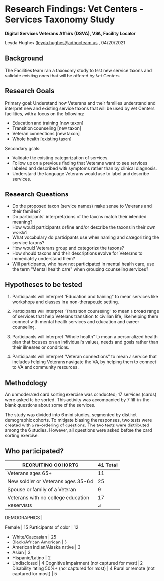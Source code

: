 # Research Findings: Vet Centers - Services Taxonomy Study

**Digital Services Veterans Affairs (DSVA), VSA, Facility Locator**<br>

Leyda Hughes (leyda.hughes@adhocteam.us), 04/20/2021


## Background

The Facilities team ran a taxonomy study to test new service taxons and validate existing ones that will be offered by Vet Centers. 

## Research Goals 

Primary goal: Understand how Veterans and their families understand and interpret new and existing service taxons that will be used by Vet Centers facilities, with a focus on the following: 

 - Education and training [new taxon] 
 - Transition counseling [new taxon] 
 - Veteran connections [new taxon] 
 - Whole health [existing taxon]

Secondary goals: 

 - Validate the existing categorization of services.
 - Follow up on a previous finding that Veterans want to see services labeled and described with symptoms rather than by clinical diagnosis.
 - Understand the language Veterans would use to label and describe services.

## Research Questions

- Do the proposed taxon (service names) make sense to Veterans and their families? 
- Do participants' interpretations of the taxons match their intended meaning? 
- How would participants define and/or describe the taxons in their own words? 
- What vocabulary do participants use when naming and categorizing the service taxons? 
- How would Veterans group and categorize the taxons? 
- How should taxons and their descriptions evolve for Veterans to immediately understand them? 
- Will participants, who have not participated in mental health care, use the term "Mental health care" when grouping counseling services?

## Hypotheses to be tested

1. Participants will interpret "Education and training" to mean services like workshops and classes in a non-therapeutic setting. 

2. Participants will interpret "Transition counseling” to mean a broad range of services that help Veterans transition to civilian life, like helping them connect with mental health services and education and career counseling. 

3. Participants will interpret "Whole health" to mean a personalized health plan that focuses on an individual's values, needs and goals rather than their illnesses or conditions. 

4. Participants will interpret "Veteran connections" to mean a service that includes helping Veterans navigate the VA, by helping them to connect to VA and community resources.

## Methodology

An unmoderated card sorting exercise was conducted; 17 services (cards) were asked to be sorted. This activity was accompanied by 7 fill-in-the-blank questions about some of the services. 

The study was divided into 6 mini studies, segmented by distinct demographic cohorts.
To mitigate biasing the responses, two tests were created with a re-ordering of questions. The two tests were distributed among the 6 studies. However, all questions were asked before the card sorting exercise. 

## Who participated?

RECRUITING COHORTS | 41 Total 
------|-------
Veterans ages 65+ | 11 
New soldier or Veterans ages 35-64 | 25 
Spouse or family of a Veteran | 9 
Veterans with no college education | 17
Reservists| 3


DEMOGRAPHICS |
 
Female | 15
Participants of color | 12
 - White/Caucasian | 25
 - Black/African American | 5
 - American Indian/Alaska native | 3
 - Asian | 3
 - Hispanic/Latino | 2
 - Undisclosed | 4
Cognitive Impairment (not captured for most)| 2
Disability rating 50%+ (not captured for most) | 4
Rural or remote (not captured for most) | 5


